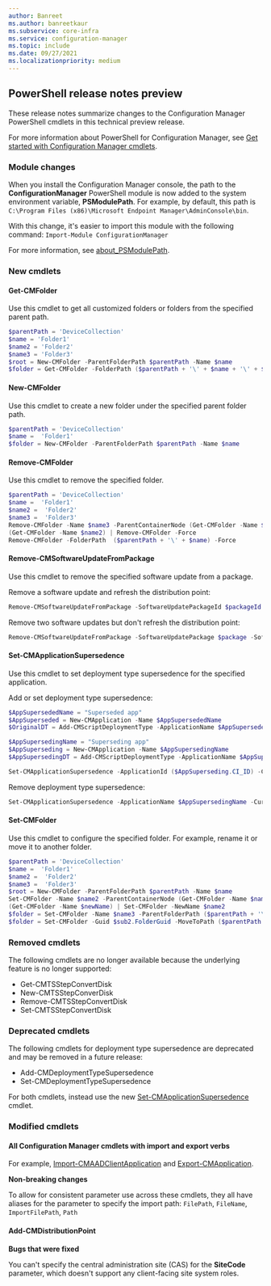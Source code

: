 ```yaml
---
author: Banreet
ms.author: banreetkaur
ms.subservice: core-infra
ms.service: configuration-manager
ms.topic: include
ms.date: 09/27/2021
ms.localizationpriority: medium
---
```


## <a name="bkmk_powershell"></a> PowerShell release notes preview

<!--10654429-->

These release notes summarize changes to the Configuration Manager PowerShell cmdlets in this technical preview release.

For more information about PowerShell for Configuration Manager, see [Get started with Configuration Manager cmdlets](/powershell/sccm/overview).

### Module changes

When you install the Configuration Manager console, the path to the **ConfigurationManager** PowerShell module is now added to the system environment variable, **PSModulePath**. For example, by default, this path is `C:\Program Files (x86)\Microsoft Endpoint Manager\AdminConsole\bin`.

With this change, it's easier to import this module with the following command: `Import-Module ConfigurationManager`

For more information, see [about_PSModulePath](/powershell/module/microsoft.powershell.core/about/about_psmodulepath).

### New cmdlets

#### Get-CMFolder

Use this cmdlet to get all customized folders or folders from the specified parent path.

```powershell
$parentPath = 'DeviceCollection'
$name = 'Folder1'
$name2 = 'Folder2'
$name3 = 'Folder3'
$root = New-CMFolder -ParentFolderPath $parentPath -Name $name
$folder = Get-CMFolder -FolderPath ($parentPath + '\' + $name + '\' + $name2 + '\' +$name3)
```

#### New-CMFolder

Use this cmdlet to create a new folder under the specified parent folder path.

```powershell
$parentPath = 'DeviceCollection'
$name =  'Folder1'
$folder = New-CMFolder -ParentFolderPath $parentPath -Name $name
```

#### Remove-CMFolder

Use this cmdlet to remove the specified folder.

```powershell
$parentPath = 'DeviceCollection'
$name =  'Folder1'
$name2 =  'Folder2'
$name3 =  'Folder3'
Remove-CMFolder -Name $name3 -ParentContainerNode (Get-CMFolder -Name $name2) -Force
(Get-CMFolder -Name $name2) | Remove-CMFolder -Force
Remove-CMFolder -FolderPath  ($parentPath + '\' + $name) -Force
```

#### Remove-CMSoftwareUpdateFromPackage

Use this cmdlet to remove the specified software update from a package.

Remove a software update and refresh the distribution point:

```powershell
Remove-CMSoftwareUpdateFromPackage -SoftwareUpdatePackageId $packageId -SoftwareUpdateId $softwareUpdateId -RefreshDistributionPoint -Force
```

Remove two software updates but don't refresh the distribution point:

```powershell
Remove-CMSoftwareUpdateFromPackage -SoftwareUpdatePackage $package -SoftwareUpdateName ($softwareUpdateName1, $softwareUpdateName2) -Force
```

#### Set-CMApplicationSupersedence

Use this cmdlet to set deployment type supersedence for the specified application.

Add or set deployment type supersedence:

```powershell
$AppSupersededName = "Superseded app"
$AppSuperseded = New-CMApplication -Name $AppSupersededName
$OriginalDT = Add-CMScriptDeploymentType -ApplicationName $AppSuperseded -DeploymentTypeName "ScriptDT01" -InstallCommand 'appsetup.exe'

$AppSupersedingName = "Superseding app"
$AppSuperseding = New-CMApplication -Name $AppSupersedingName
$AppSupersedingDT = Add-CMScriptDeploymentType -ApplicationName $AppSuperseding -DeploymentTypeName "ScriptDT02" -InstallCommand 'appsetup2.exe'

Set-CMApplicationSupersedence -ApplicationId ($AppSuperseding.CI_ID) -CurrentDeploymentTypeId ($AppSupersedingDT.CI_ID) -SupersededApplicationId ($AppSuperseded.CI_ID) -OldDeploymentTypeId ($OriginalDT.CI_ID)
```

Remove deployment type supersedence:

```powershell
Set-CMApplicationSupersedence -ApplicationName $AppSupersedingName -CurrentDeploymentTypeName ($AppSupersedingDT.LocalizedDisplayName) -SupersededApplicationName $AppSupersededName -OldDeploymentTypeName ($OriginalDT.LocalizedDisplayName) -RemoveSupersedence -Force
```

#### Set-CMFolder

Use this cmdlet to configure the specified folder. For example, rename it or move it to another folder.

```powershell
$parentPath = 'DeviceCollection'
$name =  'Folder1'
$name2 =  'Folder2'
$name3 =  'Folder3'
$root = New-CMFolder -ParentFolderPath $parentPath -Name $name
Set-CMFolder -Name $name2 -ParentContainerNode (Get-CMFolder -Name $name) -NewName $newName 
(Get-CMFolder -Name $newName) | Set-CMFolder -NewName $name2
$folder = Set-CMFolder -Name $name3 -ParentFolderPath ($parentPath + '\' + $name + '\' + $name2) -MoveToFolder $root
$folder = Set-CMFolder -Guid $sub2.FolderGuid -MoveToPath ($parentPath + '\' + $name + '\' + $name2)
```



### Removed cmdlets

The following cmdlets are no longer available because the underlying feature is no longer supported:

- Get-CMTSStepConvertDisk
- New-CMTSStepConverDisk
- Remove-CMTSStepConvertDisk
- Set-CMTSStepConvertDisk

### Deprecated cmdlets

The following cmdlets for deployment type supersedence are deprecated and may be removed in a future release:

- Add-CMDeploymentTypeSupersedence
- Set-CMDeploymentTypeSupersedence

For both cmdlets, instead use the new [Set-CMApplicationSupersedence](#set-cmapplicationsupersedence) cmdlet.

### Modified cmdlets

#### All Configuration Manager cmdlets with import and export verbs

For example, [Import-CMAADClientApplication](/powershell/module/configurationmanager/import-cmaadclientapplication) and [Export-CMApplication](/powershell/module/configurationmanager/export-cmapplication).

**Non-breaking changes**

To allow for consistent parameter use across these cmdlets, they all have aliases for the parameter to specify the import path: `FilePath`, `FileName`, `ImportFilePath`, `Path`

#### Add-CMDistributionPoint

**Bugs that were fixed**

You can't specify the central administration site (CAS) for the **SiteCode**  parameter, which doesn't support any client-facing site system roles.
